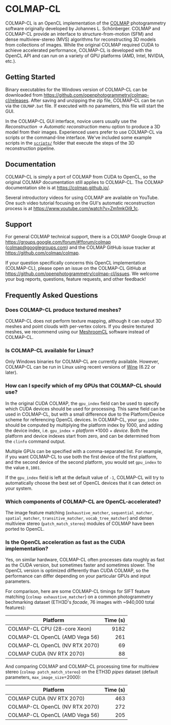 COLMAP-CL
=========
COLMAP-CL is an OpenCL implementation of the [COLMAP](https://demuc.de/colmap/) photogrammetry software originally developed by Johannes L. Schönberger. COLMAP and COLMAP-CL provide an interface to structure-from-motion (SFM) and dense multiview-stereo (MVS) algorithms for reconstructing 3D models from collections of images. While the original COLMAP required CUDA to achieve accelerated performance, COLMAP-CL is developed with the OpenCL API and can run on a variety of GPU platforms (AMD, Intel, NVIDIA, etc.).

Getting Started
---------------
Binary executables for the Windows version of COLMAP-CL can be downloaded from https://github.com/openphotogrammetry/colmap-cl/releases. After saving and unzipping the zip file, COLMAP-CL can be run via the `COLMAP.bat` file. If executed with no parameters, this file will start the GUI.

In the COLMAP-CL GUI interface, novice users usually use the _Reconstruction &rarr; Automatic reconstruction_ menu option to produce a 3D model from their images. Experienced users prefer to use COLMAP-CL via scripts or the command-line interface. We've included some example scripts in the [`scripts/`](scripts) folder that execute the steps of the 3D reconstruction pipeline.

Documentation
-------------
COLMAP-CL is simply a port of COLMAP from CUDA to OpenCL, so the original COLMAP documentation still applies to COLMAP-CL. The COLMAP documentation site is at https://colmap.github.io/.

Several introductory videos for using COLMAP are available on YouTube. One such video tutorial focusing on the GUI's automatic reconstruction process is at https://www.youtube.com/watch?v=Zm1mkOi9_1c.

Support
-------
For general COLMAP technical support, there is a COLMAP Google Group at https://groups.google.com/forum/#!forum/colmap (colmap@googlegroups.com) and the COLMAP GitHub issue tracker at https://github.com/colmap/colmap.

If your question specifically concerns this OpenCL implementation (COLMAP-CL), please open an issue on the COLMAP-CL GitHub at https://github.com/openphotogrammetry/colmap-cl/issues. We welcome your bug reports, questions, feature requests, and other feedback!

Frequently Asked Questions
--------------------------
### Does COLMAP-CL produce textured meshes?

COLMAP-CL does not perform texture mapping, although it can output 3D meshes and point clouds with per-vertex colors. If you desire textured meshes, we recommend using our [MeshroomCL](https://github.com/openphotogrammetry/meshroomcl) software instead of COLMAP-CL.

### Is COLMAP-CL available for Linux?

Only Windows binaries for COLMAP-CL are currently available. However, COLMAP-CL can be run in Linux using recent versions of [Wine](https://www.winehq.org/) (6.22 or later).

### How can I specify which of my GPUs that COLMAP-CL should use?

In the original CUDA COLMAP, the `gpu_index` field can be used to specify which CUDA devices should be used for processing. This same field can be used in COLMAP-CL, but with a small difference due to the Platform/Device scheme for referencing OpenCL devices. In COLMAP-CL, your `gpu_index` should be computed by multiplying the platform index by 1000, and adding the device index, i.e. `gpu_index` = *platform* \*1000 + *device*. Both the platform and device indexes start from zero, and can be determined from the `clinfo` command output.

Multiple GPUs can be specified with a comma-separated list. For example, if you want COLMAP-CL to use both the first device of the first platform, and the second device of the second platform, you would set `gpu_index` to the value `0,1001`.

If the `gpu_index` field is left at the default value of `-1`, COLMAP-CL will try to automatically choose the best set of OpenCL devices that it can detect on your system.

### Which components of COLMAP-CL are OpenCL-accelerated?

The image feature matching (`exhaustive_matcher`, `sequential_matcher`, `spatial_matcher`, `transitive_matcher`, `vocab_tree_matcher`) and dense multiview stereo (`patch_match_stereo`) modules of COLMAP have been ported to OpenCL.

### Is the OpenCL acceleration as fast as the CUDA implementation?

Yes, on similar hardware, COLMAP-CL often processes data roughly as fast as the CUDA version, but sometimes faster and sometimes slower. The OpenCL version is optimized differently than CUDA COLMAP, so the performance can differ depending on your particular GPUs and input parameters.

For comparison, here are some COLMAP-CL timings for SIFT feature matching (`colmap exhaustive_matcher`) on a common photogrammetry bechmarking dataset (ETH3D's *facade*, 76 images with ~940,000 total features):

| Platform | Time (s) |
| -------- | -------: |
| COLMAP-CL CPU (28-core Xeon)   | 9182 |
| COLMAP-CL OpenCL (AMD Vega 56) |  261 |
| COLMAP-CL OpenCL (NV RTX 2070) |   69 |
| COLMAP CUDA (NV RTX 2070)      |   88 |

And comparing COLMAP and COLMAP-CL processing time for multiview stereo (`colmap patch_match_stereo`) on the ETH3D *pipes* dataset (default parameters, `max_image_size`=2000):

|Platform | Time (s) |
|-------- | -------: |
|COLMAP CUDA (NV RTX 2070)      | 463 |
|COLMAP-CL OpenCL (NV RTX 2070) | 272 |
|COLMAP-CL OpenCL (AMD Vega 56) | 205 |

